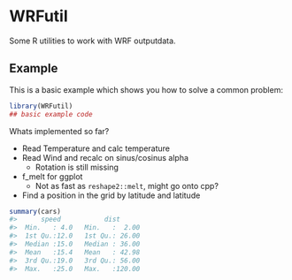
<!-- README.md is generated from README.Rmd. Please edit that file -->

# WRFutil

<!-- badges: start -->

<!-- badges: end -->

Some R utilities to work with WRF outputdata.

## Example

This is a basic example which shows you how to solve a common problem:

``` r
library(WRFutil)
## basic example code
```

Whats implemented so far?

  - Read Temperature and calc temperature
  - Read Wind and recalc on sinus/cosinus alpha
      - Rotation is still missing
  - f\_melt for ggplot
      - Not as fast as `reshape2::melt`, might go onto cpp?
  - Find a position in the grid by latitude and latitude

<!-- end list -->

``` r
summary(cars)
#>      speed           dist       
#>  Min.   : 4.0   Min.   :  2.00  
#>  1st Qu.:12.0   1st Qu.: 26.00  
#>  Median :15.0   Median : 36.00  
#>  Mean   :15.4   Mean   : 42.98  
#>  3rd Qu.:19.0   3rd Qu.: 56.00  
#>  Max.   :25.0   Max.   :120.00
```
